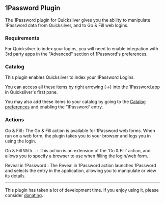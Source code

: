 ## 1Password Plugin

The 1Password plugin for Quicksilver gives you the ability to manipulate 1Password data from Quicksilver, and to Go & Fill web logins.

### Requirements

For Quicksilver to index your logins, you will need to enable integration with 3rd party apps in the "Advanced" section of 1Password's preferences.

### Catalog

This plugin enables Quicksilver to index your 1Password Logins.

You can access all these items by right arrowing (→) into the 1Password.app in Quicksilver's first pane.

You may also add these items to your catalog by going to the [Catalog preferences](qs://preferences#QSCatalogPrefPane) and enabling the '1Password' entry.

### Actions

Go & Fill
: The Go & Fill action is available for 1Password web forms. When run on a web form, the plugin takes you to your browser and logs you in using the login.

Go & Fill With…
: This action is an extension of the 'Go & Fill' action, and allows you to specify a browser to use when filling the login/web form.

Reveal in 1Password
: The Reveal in 1Password action launches 1Password and selects the entry in the application, allowing you to manipulate or view its details.

-----

This plugin has taken a lot of development time. If you enjoy using it, please consider [donating](http://patjack.co.uk/donating-for-my-quicksilver-1password-plugin/).
